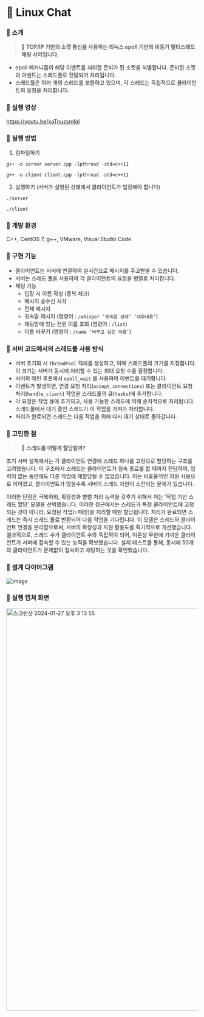 # 💬 Linux Chat
### 📌 소개
> **💬 TCP/IP 기반의 소켓 통신을 사용하는 리눅스 epoll 기반의 비동기 멀티스레드 채팅 서버입니다.**

- epoll 메커니즘이 해당 이벤트를 처리할 준비가 된 소켓을 식별합니다. 준비된 소켓의 이벤트는 스레드풀로 전달되어 처리됩니다. 
- 스레드풀은 여러 개의 스레드를 포함하고 있으며, 각 스레드는 독립적으로 클라이언트의 요청을 처리합니다.

### 📌 실행 영상
https://youtu.be/xaTnuzsmIqI

### 📌 실행 방법
1. 컴파일하기
```
g++ -o server server.cpp -lpthread -std=c++11

g++ -o client client.cpp -lpthread -std=c++11
```

2. 실행하기 (서버가 실행된 상태에서 클라이언트가 입장해야 합니다)
```
./server

./client
```
### 📌 개발 환경
C++, CentOS 7, g++, VMware, Visual Studio Code
### 📌 구현 기능
- 클라이언트는 서버에 연결하여 실시간으로 메시지를 주고받을 수 있습니다.
- 서버는 스레드 풀을 사용하여 각 클라이언트의 요청을 병렬로 처리합니다.
- 채팅 기능
  - 입장 시 이름 작성 (중복 체크)
  - 메시지 송수신 시각
  - 전체 메시지 
  - 귓속말 메시지 (명령어 : `/whisper ’귓속말 상대’ ‘대화내용’`)
  - 채팅방에 있는 전원 이름 조회 (명령어 : `/list`)
  - 이름 바꾸기 (명령어 : `/name ‘바꾸고 싶은 이름‘`)

### 📌 서버 코드에서의 스레드풀 사용 방식

- 서버 초기화 시 `ThreadPool` 객체를 생성하고, 이때 스레드풀의 크기를 지정합니다. 이 크기는 서버가 동시에 처리할 수 있는 최대 요청 수를 결정합니다.
- 서버의 메인 루프에서 `epoll_wait` 를 사용하여 이벤트를 대기합니다.
- 이벤트가 발생하면, 연결 요청 처리(`accept_connections`) 또는 클라이언트 요청 처리(`handle_client`) 작업을 스레드풀의 큐(`tasks`)에 추가합니다.
- 각 요청은 작업 큐에 추가되고, 사용 가능한 스레드에 의해 순차적으로 처리됩니다. 스레드풀에서 대기 중인 스레드가 이 작업을 가져가 처리합니다. 
- 처리가 완료되면 스레드는 다음 작업을 위해 다시 대기 상태로 돌아갑니다.

### 📌 고민한 점
> **💬 스레드를 어떻게 할당할까?**

초기 서버 설계에서는 각 클라이언트 연결에 스레드 하나를 고정으로 할당하는 구조를 고려했습니다. 이 구조에서 스레드는 클라이언트가 접속 종료를 할 때까지 전담하여, 입력이 없는 동안에도 다른 작업에 재할당될 수 없었습니다. 이는 비효율적인 자원 사용으로 이어졌고, 클라이언트가 많을수록 서버의 스레드 자원이 소진되는 문제가 있습니다.

이러한 단점은 극복하되, 확장성과 병렬 처리 능력을 갖추기 위해서 저는 '작업 기반 스레드 할당' 모델을 선택했습니다. 이러한 접근에서는 스레드가 특정 클라이언트에 고정되는 것이 아니라, 요청된 작업(=패킷)을 처리할 때만 할당됩니다. 처리가 완료되면 스레드는 즉시 스레드 풀로 반환되어 다음 작업을 기다립니다. 이 모델은 스레드와 클라이언트 연결을 분리함으로써, 서버의 확장성과 자원 활용도를 획기적으로 개선했습니다. 결과적으로, 스레드 수가 클라이언트 수와 독립적이 되어, 이론상 무한에 가까운 클라이언트가 서버에 접속할 수 있는 능력을 확보했습니다. 실제 테스트를 통해, 동시에 50개의 클라이언트가 문제없이 접속하고 채팅하는 것을 확인했습니다.

### 📌 설계 다이어그램
![image](https://github.com/strurao/LinuxChat/assets/126440235/270ed830-132b-473a-a62f-5311a895342a)

### 📌 실행 캡쳐 화면
<img width="1057" alt="스크린샷 2024-01-27 오후 3 13 55" src="https://github.com/strurao/LinuxChat/assets/126440235/be751a52-f14d-4d0f-ba9e-5d4f2804f078">
